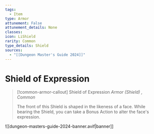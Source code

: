 ```yaml
---
tags:
  - Item
type: Armor
attunement: False
attunement_details: None
classes:
icon: LiShield
rarity: Common
type_details: Shield
sources: 
  - "[[Dungeon Master's Guide 2024]]"
---
```

# Shield of Expression
>[!common-armor-callout] Shield of Expression
>_Armor (Shield) , Common_
>
>The front of this Shield is shaped in the likeness of a face. While bearing the Shield, you can take a Bonus Action to alter the face's expression.
>


![[dungeon-masters-guide-2024-banner.avif|banner]]